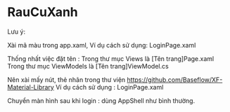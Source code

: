# RauCuXanh
Lưu ý:

Xài mã màu trong app.xaml, Ví dụ cách sử dụng: LoginPage.xaml

Thống nhất việc đặt tên : Trong thư mục Views là [Tên trang]Page.xaml Trong thư mục ViewModels là [Tên trang]ViewModel.cs

Nên xài mấy nút, thẻ nhãn trong thư viện https://github.com/Baseflow/XF-Material-Library Ví dụ cách sử dụng : LoginPage.xaml

Chuyển màn hình sau khi login : dùng AppShell như bình thường.

